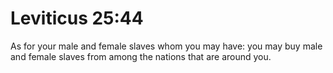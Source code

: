 # Leviticus 25:44

As for your male and female slaves whom you may have: you may buy male and female slaves from among the nations that are around you.
